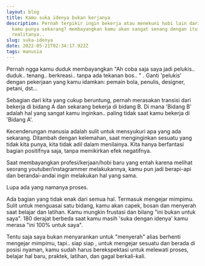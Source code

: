 ```yaml
---
layout: blog
title: Kamu suka idenya bukan kerjanya
description: Pernah terpikir ingin bekerja atau menekuni hobi lain dari yang
  kamu punya sekarang? membayangkan kamu akan sangat senang dengan itu padahal
  realitanya..
slug: suka-idenya
date: 2022-05-21T02:34:17.922Z
tags: manusia
---
```

Pernah ngga kamu duduk membayangkan "Ah coba saja saya jadi pelukis.. duduk.. tenang.. berkreasi.. tanpa ada tekanan bos.. " . Ganti 'pelukis' dengan pekerjaan yang kamu idamkan: pemain bola, penulis, designer, petani, dst...

Sebagian dari kita yang cukup beruntung, pernah merasakan transisi dari bekerja di bidang A dan sekarang bekerja di bidang B. Di mana 'Bidang B' adalah hal yang sangat kamu inginkan.. paling tidak saat kamu bekerja di 'Bidang A'.

Kecenderungan manusia adalah sulit untuk mensyukuri apa yang ada sekarang. Ditambah dengan kelemahan, saat menginginkan sesuatu yang tidak kita punya, kita tidak adil dalam menilainya. Kita hanya berfantasi bagian positifnya saja, tanpa memikirkan efek negatifnya.

Saat membayangkan profesi/kerjaan/hobi baru yang entah karena melihat seorang youtuber/instagrammer melakukannya, kamu pun jadi berapi-api dan berandai-andai ingin melakukan hal yang sama.

Lupa ada yang namanya proses.

Ada bagian yang tidak enak dari semua hal. Termasuk mengejar mimpimu. Sulit untuk menguasai satu bidang, kamu akan capek, bosan dan menyerah saat belajar dan latihan. Kamu mungkin frustasi dan bilang "ini bukan untuk saya". 180 derajat berbeda saat kamu masih 'suka dengan idenya' kamu merasa "ini 100% untuk saya".

Tentu saja saya bukan menyarankan untuk "menyerah" alias berhenti mengejar mimpimu, tapi.. siap siap , untuk mengejar sesuatu dan berada di posisi nyaman, kamu sudah harus berekspektasi untuk melewati proses, belajar hal baru, praktek, latihan, dan gagal berkali-kali.